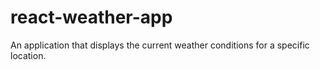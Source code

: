 # react-weather-app
An application that displays the current weather conditions for a specific location. 
